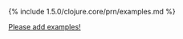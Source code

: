 {% include 1.5.0/clojure.core/prn/examples.md %}

[Please add examples!](https://github.com/arrdem/grimoire/edit/master/_includes/1.6.0/clojure.core/prn/examples.md)
